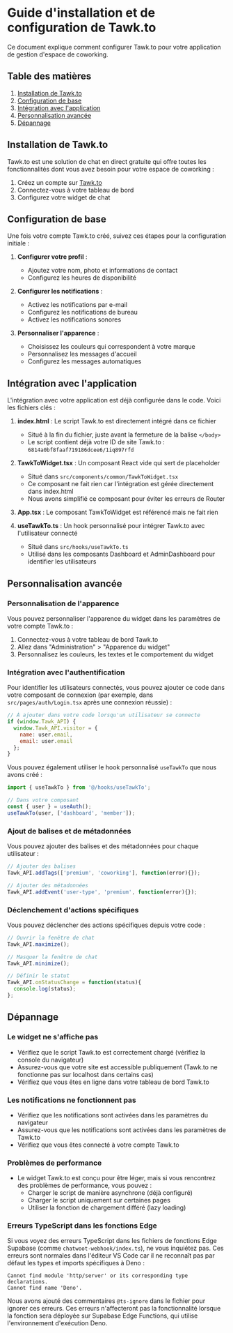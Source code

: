 # Guide d'installation et de configuration de Tawk.to

Ce document explique comment configurer Tawk.to pour votre application de gestion d'espace de coworking.

## Table des matières

1. [Installation de Tawk.to](#installation-de-tawkto)
2. [Configuration de base](#configuration-de-base)
3. [Intégration avec l'application](#intégration-avec-lapplication)
4. [Personnalisation avancée](#personnalisation-avancée)
5. [Dépannage](#dépannage)

## Installation de Tawk.to

Tawk.to est une solution de chat en direct gratuite qui offre toutes les fonctionnalités dont vous avez besoin pour votre espace de coworking :

1. Créez un compte sur [Tawk.to](https://www.tawk.to/)
2. Connectez-vous à votre tableau de bord
3. Configurez votre widget de chat

## Configuration de base

Une fois votre compte Tawk.to créé, suivez ces étapes pour la configuration initiale :

1. **Configurer votre profil** :
   - Ajoutez votre nom, photo et informations de contact
   - Configurez les heures de disponibilité

2. **Configurer les notifications** :
   - Activez les notifications par e-mail
   - Configurez les notifications de bureau
   - Activez les notifications sonores

3. **Personnaliser l'apparence** :
   - Choisissez les couleurs qui correspondent à votre marque
   - Personnalisez les messages d'accueil
   - Configurez les messages automatiques

## Intégration avec l'application

L'intégration avec votre application est déjà configurée dans le code. Voici les fichiers clés :

1. **index.html** : Le script Tawk.to est directement intégré dans ce fichier
   - Situé à la fin du fichier, juste avant la fermeture de la balise `</body>`
   - Le script contient déjà votre ID de site Tawk.to : `6814a0bf8faaf719186dcee6/1iq897rfd`

2. **TawkToWidget.tsx** : Un composant React vide qui sert de placeholder
   - Situé dans `src/components/common/TawkToWidget.tsx`
   - Ce composant ne fait rien car l'intégration est gérée directement dans index.html
   - Nous avons simplifié ce composant pour éviter les erreurs de Router

3. **App.tsx** : Le composant TawkToWidget est référencé mais ne fait rien

4. **useTawkTo.ts** : Un hook personnalisé pour intégrer Tawk.to avec l'utilisateur connecté
   - Situé dans `src/hooks/useTawkTo.ts`
   - Utilisé dans les composants Dashboard et AdminDashboard pour identifier les utilisateurs

## Personnalisation avancée

### Personnalisation de l'apparence

Vous pouvez personnaliser l'apparence du widget dans les paramètres de votre compte Tawk.to :

1. Connectez-vous à votre tableau de bord Tawk.to
2. Allez dans "Administration" > "Apparence du widget"
3. Personnalisez les couleurs, les textes et le comportement du widget

### Intégration avec l'authentification

Pour identifier les utilisateurs connectés, vous pouvez ajouter ce code dans votre composant de connexion (par exemple, dans `src/pages/auth/Login.tsx` après une connexion réussie) :

```javascript
// À ajouter dans votre code lorsqu'un utilisateur se connecte
if (window.Tawk_API) {
  window.Tawk_API.visitor = {
    name: user.email,
    email: user.email
  };
}
```

Vous pouvez également utiliser le hook personnalisé `useTawkTo` que nous avons créé :

```javascript
import { useTawkTo } from '@/hooks/useTawkTo';

// Dans votre composant
const { user } = useAuth();
useTawkTo(user, ['dashboard', 'member']);
```

### Ajout de balises et de métadonnées

Vous pouvez ajouter des balises et des métadonnées pour chaque utilisateur :

```javascript
// Ajouter des balises
Tawk_API.addTags(['premium', 'coworking'], function(error){});

// Ajouter des métadonnées
Tawk_API.addEvent('user-type', 'premium', function(error){});
```

### Déclenchement d'actions spécifiques

Vous pouvez déclencher des actions spécifiques depuis votre code :

```javascript
// Ouvrir la fenêtre de chat
Tawk_API.maximize();

// Masquer la fenêtre de chat
Tawk_API.minimize();

// Définir le statut
Tawk_API.onStatusChange = function(status){
  console.log(status);
};
```

## Dépannage

### Le widget ne s'affiche pas

- Vérifiez que le script Tawk.to est correctement chargé (vérifiez la console du navigateur)
- Assurez-vous que votre site est accessible publiquement (Tawk.to ne fonctionne pas sur localhost dans certains cas)
- Vérifiez que vous êtes en ligne dans votre tableau de bord Tawk.to

### Les notifications ne fonctionnent pas

- Vérifiez que les notifications sont activées dans les paramètres du navigateur
- Assurez-vous que les notifications sont activées dans les paramètres de Tawk.to
- Vérifiez que vous êtes connecté à votre compte Tawk.to

### Problèmes de performance

- Le widget Tawk.to est conçu pour être léger, mais si vous rencontrez des problèmes de performance, vous pouvez :
  - Charger le script de manière asynchrone (déjà configuré)
  - Charger le script uniquement sur certaines pages
  - Utiliser la fonction de chargement différé (lazy loading)

### Erreurs TypeScript dans les fonctions Edge

Si vous voyez des erreurs TypeScript dans les fichiers de fonctions Edge Supabase (comme `chatwoot-webhook/index.ts`), ne vous inquiétez pas. Ces erreurs sont normales dans l'éditeur VS Code car il ne reconnaît pas par défaut les types et imports spécifiques à Deno :

```
Cannot find module 'http/server' or its corresponding type declarations.
Cannot find name 'Deno'.
```

Nous avons ajouté des commentaires `@ts-ignore` dans le fichier pour ignorer ces erreurs. Ces erreurs n'affecteront pas la fonctionnalité lorsque la fonction sera déployée sur Supabase Edge Functions, qui utilise l'environnement d'exécution Deno.
